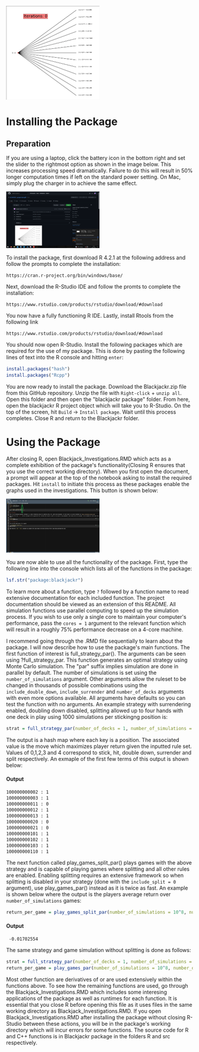 <p align="left"><img width=50% src="https://github.com/ACM40960/project-leongill/blob/main/Figures/readme_gif.GIF"></p>


# Installing the Package
## Preparation

If you are using a laptop, click the battery icon in the bottom right and set the slider to the rightmost option as shown in the image below. This increases processing speed dramatically. Failure to do this will result in 50% longer computation times if left on the standard power setting. On Mac, simply plug the charger in to achieve the same effect.
<p align="left"><img width=50% src="https://github.com/ACM40960/project-leongill/blob/main/Figures/Readme_perf_figure.png"></p>

To install the package, first download R 4.2.1 at the following address and follow the prompts to complete the installation:
```text
https://cran.r-project.org/bin/windows/base/
```
Next, download the R-Studio IDE and follow the promts to complete the installation:

```text
https://www.rstudio.com/products/rstudio/download/#download
```

You now have a fully functioning R IDE. Lastly, install Rtools from the following link
```text
https://www.rstudio.com/products/rstudio/download/#download
```

You should now open R-Studio. Install the following packages which are required for the use of my package. This is done by pasting the following lines of text into the R console and hitting `enter`:
```R
install.packages("hash")
install.packages("Rcpp")
```

You are now ready to install the package. Download the Blackjackr.zip file from this GitHub repository. Unzip the file with `Right-click` + `unzip all`. Open this folder and then open the "blackjackr package" folder. From here, open the blackjackr R project object which will take you to R-Studio. On the top of the screen, hit `Build` -> `Install package`. Wait until this process completes. Close R and return to the Blackjackr folder. 
# Using the Package

After closing R, open Blackjack_Investigations.RMD which acts as a complete exhibition of the package's functionality(Closing R ensures that you use the correct working directory). When you first open the document, a prompt will appear at the top of the notebook asking to install the required packages. Hit `install` to initiate this process as these packages enable the graphs used in the investigations. This button is shown below:
<p align="left"><img width=50% src="https://github.com/ACM40960/project-leongill/blob/main/Figures/install_packages.png"></p>

You are now able to use all the functionality of the package. First, type the following line into the console which lists all of the functions in the package:
```R
lsf.str("package:blackjackr")   
```
To learn more about a function, type `?` followed by a function name to read extensive documentation for each included function. The project documentation should be viewed as an extension of this README. All simulation functions use parallel computing to speed up the simulation process. If you wish to use only a single core to maintain your computer's performance, pass the `cores = 1` argument to the relevant function which will result in a roughly 75% performance decrease on a 4-core machine.

I recommend going through the .RMD file sequentially to learn about the package. I will now describe how to use the package's main functions. The first function of interest is full_strategy_par(). The arguments can be seen using ?full_strategy_par. This function generates an optimal strategy using Monte Carlo simulation. The "par" suffix implies simulation are done in parallel by default. The number of simulations is set using the `number_of_simulations` argument. Other arguments allow the ruleset to be changed in thousands of possible combinations using the `include_double_down`, `include_surrender` and `number_of_decks` arguments with even more options available. All arguments have defaults so you can test the function with no arguments. An example strategy with surrendering enabled, doubling down disabled, splitting allowed up to four hands with one deck in play using 1000 simulations per stickingng position is:

```R
strat = full_strategy_par(number_of_decks = 1, number_of_simulations = 10^3, include_double_down  = F, include_surrender = T, include_split = 4)
```

The output is a hash map where each key is a position. The associated value is the move which maximizes player return given the inputted rule set. Values of 0,1,2,3 and 4 correspond to stick, hit, double down, surrender and split respectively. An exmaple of the first few terms of this output is shown below:

#### Output
```text
100000000002 : 1
100000000003 : 1
100000000011 : 0
100000000012 : 1
100000000013 : 1
100000000020 : 0
100000000021 : 0
100000000101 : 1
100000000102 : 1
100000000103 : 1
100000000110 : 1
```

The next function called play_games_split_par() plays games with the above strategy and is capable of playing games where splitting and all other rules are enabled. Enabling splitting requires an extensive framework so when splitting is disabled in your strategy (done with the `include_split = 0` argument), use play_games_par() instead as it is twice as fast. An example is shown below where the output is the players average return over `number_of_simulations` games:
```R
return_per_game = play_games_split_par(number_of_simulations = 10^8, number_of_decks = 1, include_split = 4, strategy = strat)
```
#### Output
```text
 -0.01702554
```


The same strategy and game simulation without splitting is done as follows:
```R
strat = full_strategy_par(number_of_decks = 1, number_of_simulations = 10^3, include_double_down  = F, include_surrender = T, include_split = 0)
return_per_game = play_games_par(number_of_simulations = 10^8, number_of_decks = 1, strategy = strat)
```
Most other function are derivatives of or are used extensively within the functions above. To see how the remaining functions are used, go through the Blackjack_Investigations.RMD which includes some interesing applications of the package as well as runtimes for each function. It is essential that you close R before opening this file as it uses files in the same working directory as Blackjack_Investigations.RMD. If you open Blackjack_Investigations.RMD after installing the package without closing R-Studio between these actions, you will be in the package's working directory which will incur errors for some functions. The source code for R and C++ functions is in Blackjackr package in the folders R and src respectively.
